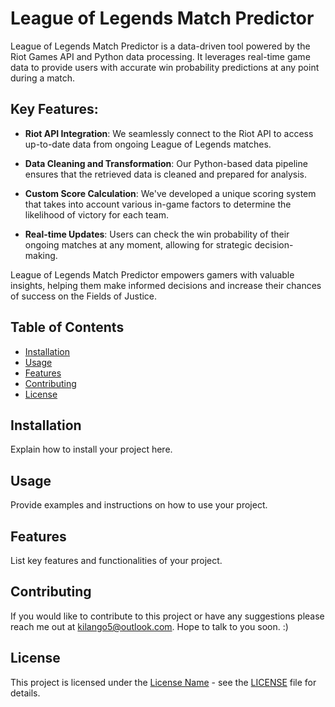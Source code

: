 # League of Legends Match Predictor

League of Legends Match Predictor is a data-driven tool powered by the Riot Games API and Python data processing. It leverages real-time game data to provide users with accurate win probability predictions at any point during a match.

## Key Features:
- **Riot API Integration**: We seamlessly connect to the Riot API to access up-to-date data from ongoing League of Legends matches.
  
- **Data Cleaning and Transformation**: Our Python-based data pipeline ensures that the retrieved data is cleaned and prepared for analysis.

- **Custom Score Calculation**: We've developed a unique scoring system that takes into account various in-game factors to determine the likelihood of victory for each team.

- **Real-time Updates**: Users can check the win probability of their ongoing matches at any moment, allowing for strategic decision-making.

League of Legends Match Predictor empowers gamers with valuable insights, helping them make informed decisions and increase their chances of success on the Fields of Justice.

## Table of Contents
- [Installation](#installation)
- [Usage](#usage)
- [Features](#features)
- [Contributing](#contributing)
- [License](#license)

## Installation

Explain how to install your project here.

## Usage

Provide examples and instructions on how to use your project.

## Features

List key features and functionalities of your project.

## Contributing

If you would like to contribute to this project or have any suggestions please reach me out at kilango5@outlook.com. Hope to talk to you soon. :)

## License

This project is licensed under the [License Name](LICENSE) - see the [LICENSE](LICENSE) file for details.
#
